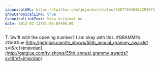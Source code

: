 ```yaml
---
canonicalURL: https://twitter.com/jmjordan/status/300772658302291971
ShowCanonicalLink: true
CanonicalLinkText: View original on
date: 2013-02-11T01:06:04+00:00
---
```

T. Swift with the opening number? I am okay with this. #GRAMMYs #GetGlue [http://getglue.com/tv_shows/55th_annual_grammy_awards?s=t&ref=jmjordan](http://getglue.com/tv_shows/55th_annual_grammy_awards?s=t&ref=jmjordan)